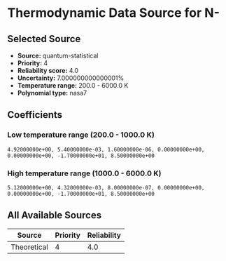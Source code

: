 # Thermodynamic Data Source for N-

## Selected Source
- **Source:** quantum-statistical
- **Priority:** 4
- **Reliability score:** 4.0
- **Uncertainty:** 7.000000000000001%
- **Temperature range:** 200.0 - 6000.0 K
- **Polynomial type:** nasa7

## Coefficients
### Low temperature range (200.0 - 1000.0 K)
```
4.92000000e+00, 5.40000000e-03, 1.60000000e-06, 0.00000000e+00, 0.00000000e+00, -1.70000000e+01, 8.50000000e+00
```

### High temperature range (1000.0 - 6000.0 K)
```
5.12000000e+00, 4.32000000e-03, 8.00000000e-07, 0.00000000e+00, 0.00000000e+00, -1.70000000e+01, 8.50000000e+00
```

## All Available Sources
| Source | Priority | Reliability |
|--------|----------|-------------|
| Theoretical | 4 | 4.0 |
